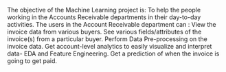 The objective of the Machine Learning project is:
To help the people working in the Accounts Receivable departments in their day-to-day activities. The users in the Account Receivable department can :
  View the invoice data from various buyers.
  See various fields/attributes of the invoice(s) from a particular buyer.
  Perform Data Pre-processing on the invoice data.
  Get account-level analytics to easily visualize and interpret data- EDA and Feature Engineering.
  Get a prediction of when the invoice is going to get paid.
